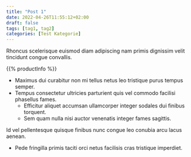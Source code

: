 ```yaml
---
title: "Post 1"
date: 2022-04-26T11:55:12+02:00
draft: false
tags: [tag1, tag2]
categories: [Test Kategorie]
---
```


Rhoncus scelerisque euismod diam adipiscing nam primis dignissim velit tincidunt congue convallis. 

{{% productInfo %}}

* Maximus dui curabitur non mi tellus netus leo tristique purus tempus semper. 
* Tempus consectetur ultricies parturient quis vel commodo facilisi phasellus fames. 
    * Efficitur aliquet accumsan ullamcorper integer sodales dui finibus torquent. 
    * Sem quam nulla nisi auctor venenatis integer fames sagittis. 


Id vel pellentesque quisque finibus nunc congue leo conubia arcu lacus aenean. 
    
* Pede fringilla primis taciti orci netus facilisis cras tristique imperdiet.